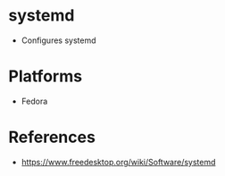# systemd

- Configures systemd

# Platforms

- Fedora

# References

- https://www.freedesktop.org/wiki/Software/systemd
